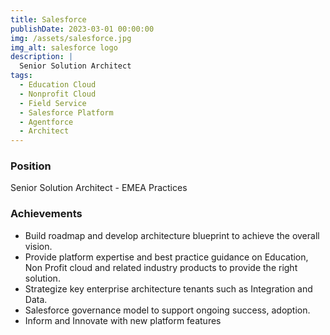 ```yaml
---
title: Salesforce
publishDate: 2023-03-01 00:00:00
img: /assets/salesforce.jpg
img_alt: salesforce logo
description: |
  Senior Solution Architect
tags:
  - Education Cloud
  - Nonprofit Cloud
  - Field Service
  - Salesforce Platform
  - Agentforce
  - Architect
---
```


### Position

Senior Solution Architect - EMEA Practices

### Achievements
- Build roadmap and develop architecture blueprint to achieve the overall vision.
- Provide platform expertise and best practice guidance on Education, Non Profit cloud and related industry products to provide the right solution.
- Strategize key enterprise architecture tenants such as Integration and Data.
- Salesforce governance model to support ongoing success, adoption.
- Inform and Innovate with new platform features